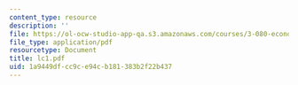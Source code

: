 ```yaml
---
content_type: resource
description: ''
file: https://ol-ocw-studio-app-qa.s3.amazonaws.com/courses/3-080-economic-environmental-issues-in-materials-selection-fall-2005/1a9449dfcc9ce94cb181383b2f22b437_lc1.pdf
file_type: application/pdf
resourcetype: Document
title: lc1.pdf
uid: 1a9449df-cc9c-e94c-b181-383b2f22b437
---
```

